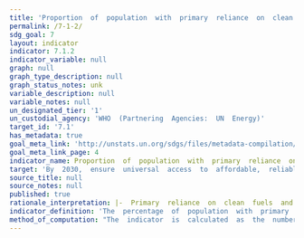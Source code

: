 ```yaml
---
title: 'Proportion  of  population  with  primary  reliance  on  clean  fuels  and  technology'
permalink: /7-1-2/
sdg_goal: 7
layout: indicator
indicator: 7.1.2
indicator_variable: null
graph: null
graph_type_description: null
graph_status_notes: unk
variable_description: null
variable_notes: null
un_designated_tier: '1'
un_custodial_agency: 'WHO  (Partnering  Agencies:  UN  Energy)'
target_id: '7.1'
has_metadata: true
goal_meta_link: 'http://unstats.un.org/sdgs/files/metadata-compilation/Metadata-Goal-7.pdf'
goal_meta_link_page: 4
indicator_name: Proportion  of  population  with  primary  reliance  on  clean  fuels  and  technology
target: 'By  2030,  ensure  universal  access  to  affordable,  reliable  and  modern  energy  services.'
source_title: null
source_notes: null
published: true  
rationale_interpretation: |-  Primary  reliance  on  clean  fuels  and  technologies  Cooking,  lighting  and  heating  represent  a  large  share  of  household  energy  use  across  the  low-  and  middle-income  countries.  For  cooking  and  heating,  households  typically  rely  on  solid  fuels  (such  as  wood,  charcoal,  biomass)  or  kerosene  paired  with  inefficient  technologies  (e.g.  open  fires,  stoves,  space  heaters  or  lamps).  It  is  well  known  that  reliance  on  such  inefficient  energy  for  cooking,  heating  and  lighting  is  associated  with  high  levels  of  household  (indoor)  air  pollution.  The  use  of  inefficient  fuels  for  cooking  alone  is  estimated  to  cause  over  4  million  deaths  annually,  mainly  among  women  and  children.  This  is  more  than  TB,  HIV  and  malaria  combined.  These  adverse  health  impacts  can  be  avoided  by  adopting  clean  fuels  and  technologies  for  all  main  household  energy  end-or  in  some  circumstances  by  adopting  advanced  combustion  cook  stoves  (i.e.  those  which  achieve  the  emission  rates  targets  provided  by  the  WHO  guidelines)  and  adopting  strict  protocols  for  their  safe  use.  Given  the  importance  of  clean  and  safe  household  energy  use  as  a  human  development  issue,  universal  access  to  energy  among  the  technical  practitioner  community  is  currently  taken  to  mean  access  to  both  electricity  and  clean  fuels  and  technologies  for  cooking,  heating  and  lighting.  For  this  reason,  clean  cooking  forms  part  of  the  universal  access  objective  under  the  UN  Secretary  General's  Sustainable  Energy  for  All  initiative.
indicator_definition: 'The  percentage  of  population  with  primary  reliance  on  clean  fuels  and  technology  at  the  household  level.  From  non-solid  fuels  to  clean  fuels  Current  global  data  collection  focuses  on  the  primary  fuel  used  for  cooking,  cat'
method_of_computation: "The  indicator  is  calculated  as  the  number  of  people  using  clean  fuels  and  technologies  for  cooking,  heating  and  lighting  divided  by  total  population  reporting  that  any  cooking,  heating  or  lighting,  expressed  as  percentage.  Method  of  computation  The  indicator  is  modelled  with  household  survey  data  compiled  by  WHO.  The  information  on  cooking  fuel  use  and  cooking  practices  comes  from  about  800  nationally  representative  survey  and  censuses.  Survey  sources  include  Demographic  and  Health  Surveys  (DHS)  and  Living  Standards  Measurement  Surveys  (LSMS),  Multi-Indicator  Cluster  Surveys  (MICS),  the  World  Health  Survey  (WHS),  and  other  nationally  developed  and  implemented  surveys.  Estimates  of  primary  cooking  energy  for  the  total,  urban  and  rural  population  for  a  given  year  are  obtained  separately  using  a  multilevel  model.  The  model  only  accounts  for  regions,  countries  and  time  as  a  spline  function,  and  estimates  are  restricted  to  values  ranging  from  zero  to  one.  More  details  on  the  model  are  published  elsewhere  (Bonjour  et  al,  2013).  Estimates  for  countries  with  no  available  surveys  were  obtained  as  follows:  \tWhen  survey  data  is  available  for  a  country,  the  regional  populationweighted  mean  is  used  to  derive  aggregate  estimates  at  a  regional  or  global  level,  however  no  country  point  estimate  is  given  for  that  country  is  reported  \tCountries  classified  as  high-income  with  a  Gross  National  Income  (GNI)  of  more  than  US$  12,746.-  per  capita  are  assumed  to  have  made  a  complete  transition  to  using  clean  fuels  and  technologies  as  the  primary  domestic  energy  source  for  cooking  and  the  primary  reliance  on  polluting  (unclean)  fuels  and  technologies  use  is  reported  to  be  less  than  5%  and  assumed  as  zero  for  regional  and  global  estimates.  For  estimating  the  fraction  of  the  population  relying  on  clean  fuels  and  technologies  for  heating  and  lighting,  the  same  methodology  using  survey  data  to  derive  country  estimates  for  a  particular  year  will  be  used  using  the  same  above  mentioned  assumptions."
---
```

